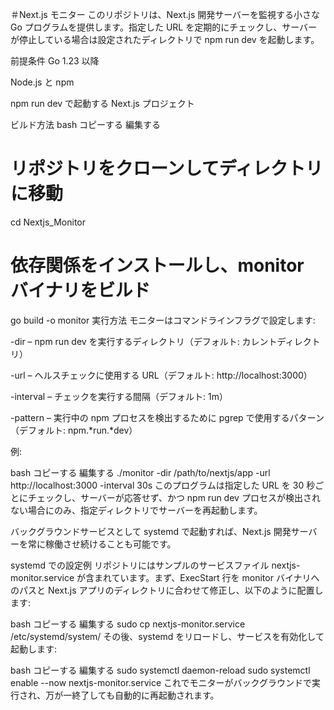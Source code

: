 ＃Next.js モニター
このリポジトリは、Next.js 開発サーバーを監視する小さな Go プログラムを提供します。指定した URL を定期的にチェックし、サーバーが停止している場合は設定されたディレクトリで npm run dev を起動します。

前提条件
Go 1.23 以降

Node.js と npm

npm run dev で起動する Next.js プロジェクト

ビルド方法
bash
コピーする
編集する
# リポジトリをクローンしてディレクトリに移動
cd Nextjs_Monitor

# 依存関係をインストールし、monitor バイナリをビルド
go build -o monitor
実行方法
モニターはコマンドラインフラグで設定します:

-dir – npm run dev を実行するディレクトリ（デフォルト: カレントディレクトリ）

-url – ヘルスチェックに使用する URL（デフォルト: http://localhost:3000）

-interval – チェックを実行する間隔（デフォルト: 1m）

-pattern – 実行中の npm プロセスを検出するために pgrep で使用するパターン（デフォルト: npm.*run.*dev）

例:

bash
コピーする
編集する
./monitor -dir /path/to/nextjs/app -url http://localhost:3000 -interval 30s
このプログラムは指定した URL を 30 秒ごとにチェックし、サーバーが応答せず、かつ npm run dev プロセスが検出されない場合にのみ、指定ディレクトリでサーバーを再起動します。

バックグラウンドサービスとして systemd で起動すれば、Next.js 開発サーバーを常に稼働させ続けることも可能です。

systemd での設定例
リポジトリにはサンプルのサービスファイル nextjs-monitor.service が含まれています。まず、ExecStart 行を monitor バイナリへのパスと Next.js アプリのディレクトリに合わせて修正し、以下のように配置します:

bash
コピーする
編集する
sudo cp nextjs-monitor.service /etc/systemd/system/
その後、systemd をリロードし、サービスを有効化して起動します:

bash
コピーする
編集する
sudo systemctl daemon-reload
sudo systemctl enable --now nextjs-monitor.service
これでモニターがバックグラウンドで実行され、万が一終了しても自動的に再起動されます。
